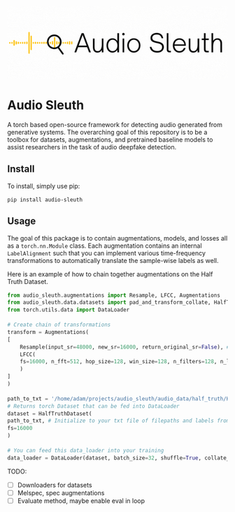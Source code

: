 <p align="center">
  <img src="assets/header.gif" alt="animated" />
</p>


# Audio Sleuth 

A torch based open-source framework for detecting audio generated from generative systems. The overarching goal of this repository is to be a toolbox for datasets, augmentations, and pretrained baseline models to assist researchers in the task of audio deepfake detection.

## Install

To install, simply use pip:

```
pip install audio-sleuth
```

## Usage

The goal of this package is to contain augmentations, models, and losses all as a `torch.nn.Module` class. Each augmentation contains an internal `LabelAlignment` such that you can implement various time-frequency transformations to automatically translate the sample-wise labels as well. 

Here is an example of how to chain together augmentations on the Half Truth Dataset.

```python
from audio_sleuth.augmentations import Resample, LFCC, Augmentations
from audio_sleuth.data.datasets import pad_and_transform_collate, HalfTruthDataset 
from torch.utils.data import DataLoader

# Create chain of transformations
transform = Augmentations(
[
    Resample(input_sr=48000, new_sr=16000, return_original_sr=False), # Downsample block
    LFCC(
    fs=16000, n_fft=512, hop_size=128, win_size=128, n_filters=128, n_lfcc=40 # LFCC augmentation
    )
]
)

path_to_txt = '/home/adam/projects/audio_sleuth/audio_data/half_truth/HAD/HAD_train/HAD_train_label.txt'
# Returns torch Dataset that can be fed into DataLoader
dataset = HalfTruthDataset(
path_to_txt, # Initialize to your txt file of filepaths and labels from dataset
fs=16000
)

# You can feed this data_loader into your training
data_loader = DataLoader(dataset, batch_size=32, shuffle=True, collate_fn=lambda x: pad_and_transform_collate(x, transform))
```


TODO:

- [ ] Downloaders for datasets
- [ ] Melspec, spec augmentations
- [ ] Evaluate method, maybe enable eval in loop